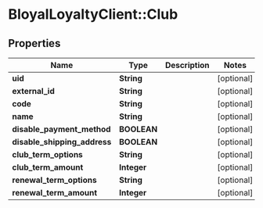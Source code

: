 # BloyalLoyaltyClient::Club

## Properties
Name | Type | Description | Notes
------------ | ------------- | ------------- | -------------
**uid** | **String** |  | [optional] 
**external_id** | **String** |  | [optional] 
**code** | **String** |  | [optional] 
**name** | **String** |  | [optional] 
**disable_payment_method** | **BOOLEAN** |  | [optional] 
**disable_shipping_address** | **BOOLEAN** |  | [optional] 
**club_term_options** | **String** |  | [optional] 
**club_term_amount** | **Integer** |  | [optional] 
**renewal_term_options** | **String** |  | [optional] 
**renewal_term_amount** | **Integer** |  | [optional] 

